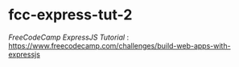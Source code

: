 # fcc-express-tut-2


*FreeCodeCamp ExpressJS Tutorial* : https://www.freecodecamp.com/challenges/build-web-apps-with-expressjs